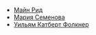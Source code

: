 * [Майн Рид](Майн%20Рид)
* [Мария Семенова](Мария%20Семенова)
* [Уильям Катберт Фолкнер](Уильям%20Катберт%20Фолкнер)